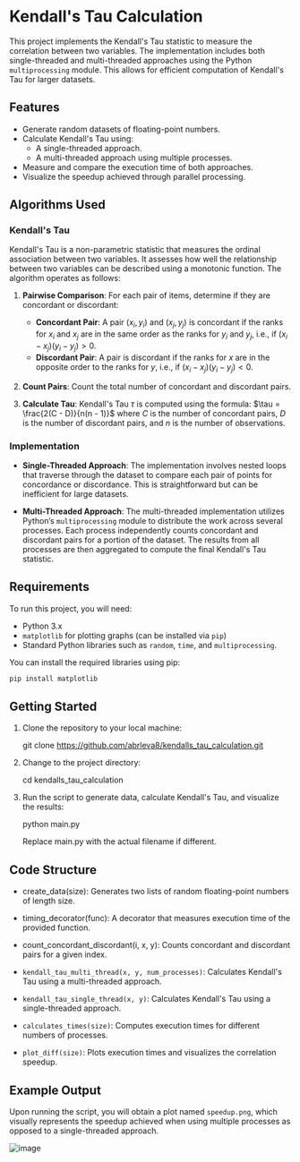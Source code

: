 # Kendall's Tau Calculation

This project implements the Kendall's Tau statistic to measure the correlation between two variables. The implementation includes both single-threaded and multi-threaded approaches using the Python `multiprocessing` module. This allows for efficient computation of Kendall's Tau for larger datasets.

## Features

- Generate random datasets of floating-point numbers.
- Calculate Kendall's Tau using:
  - A single-threaded approach.
  - A multi-threaded approach using multiple processes.
- Measure and compare the execution time of both approaches.
- Visualize the speedup achieved through parallel processing.

## Algorithms Used

### Kendall's Tau

Kendall's Tau is a non-parametric statistic that measures the ordinal association between two variables. It assesses how well the relationship between two variables can be described using a monotonic function. The algorithm operates as follows:

1. **Pairwise Comparison**: For each pair of items, determine if they are concordant or discordant:
   - **Concordant Pair**: A pair $(x_i, y_i)$ and $(x_j, y_j)$ is concordant if the ranks for $x_i$ and $x_j$ are in the same order as the ranks for $y_i$ and $y_j$, i.e., if $(x_i - x_j)(y_i - y_j) > 0$.
   - **Discordant Pair**: A pair is discordant if the ranks for $x$ are in the opposite order to the ranks for $y$, i.e., if $(x_i - x_j)(y_i - y_j) < 0$.

2. **Count Pairs**: Count the total number of concordant and discordant pairs.

3. **Calculate Tau**: Kendall's Tau $\tau$ is computed using the formula:
   $\tau = \frac{2(C - D)}{n(n - 1)}$
   where $C$ is the number of concordant pairs, $D$ is the number of discordant pairs, and $n$ is the number of observations.

### Implementation

- **Single-Threaded Approach**: The implementation involves nested loops that traverse through the dataset to compare each pair of points for concordance or discordance. This is straightforward but can be inefficient for large datasets.
  
- **Multi-Threaded Approach**: The multi-threaded implementation utilizes Python’s `multiprocessing` module to distribute the work across several processes. Each process independently counts concordant and discordant pairs for a portion of the dataset. The results from all processes are then aggregated to compute the final Kendall's Tau statistic.

## Requirements

To run this project, you will need:

- Python 3.x
- `matplotlib` for plotting graphs (can be installed via `pip`)
- Standard Python libraries such as `random`, `time`, and `multiprocessing`.

You can install the required libraries using pip:

```bash
pip install matplotlib
```
## Getting Started

1. Clone the repository to your local machine:

   git clone https://github.com/abrleva8/kendalls_tau_calculation.git

2. Change to the project directory:

   cd kendalls_tau_calculation

3. Run the script to generate data, calculate Kendall's Tau, and visualize the results:

   python main.py

   Replace main.py with the actual filename if different.

## Code Structure

- create_data(size): Generates two lists of random floating-point numbers of length size.
- timing_decorator(func): A decorator that measures execution time of the provided function.
- count_concordant_discordant(i, x, y): Counts concordant and discordant pairs for a given index.


- `kendall_tau_multi_thread(x, y, num_processes)`: Calculates Kendall's Tau using a multi-threaded approach.
- `kendall_tau_single_thread(x, y)`: Calculates Kendall's Tau using a single-threaded approach.
- `calculates_times(size)`: Computes execution times for different numbers of processes.
- `plot_diff(size)`: Plots execution times and visualizes the correlation speedup.

## Example Output

Upon running the script, you will obtain a plot named `speedup.png`, which visually represents the speedup achieved when using multiple processes as opposed to a single-threaded approach.

![image](https://github.com/user-attachments/assets/bb08b11c-0710-4019-bf9b-b494c5d0524d)


